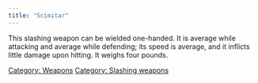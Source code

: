 ```yaml
---
title: "Scimitar"
---
```


This slashing weapon can be wielded one-handed. It is average while
attacking and average while defending; its speed is average, and it
inflicts little damage upon hitting. It weighs four pounds.

[Category: Weapons](Category:_Weapons "wikilink") [Category: Slashing
weapons](Category:_Slashing_weapons "wikilink")